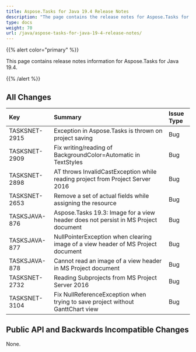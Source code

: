 ```yaml
---
title: Aspose.Tasks for Java 19.4 Release Notes
description: "The page contains the release notes for Aspose.Tasks for Java 19.4."
type: docs
weight: 70
url: /java/aspose-tasks-for-java-19-4-release-notes/
---
```


{{% alert color="primary" %}} 

This page contains release notes information for Aspose.Tasks for Java 19.4.

{{% /alert %}} 


## **All Changes**

|**Key**|**Summary**|**Issue Type**|
| :- | :- | :- |
|TASKSNET-2915|Exception in Aspose.Tasks is thrown on project saving|Bug|
|TASKSNET-2909|Fix writing/reading of BackgroundColor=Automatic in TextStyles|Bug|
|TASKSNET-2898|AT throws InvalidCastException while reading project from Project Server 2016|Bug|
|TASKSNET-2653|Remove a set of actual fields while assigning the resource|Bug|
|TASKSJAVA-876|Aspose.Tasks 19.3: Image for a view header does not persist in MS Project document|Bug|
|TASKSJAVA-877|NullPointerException when clearing image of a view header of MS Project document|Bug|
|TASKSJAVA-878|Cannot read an image of a view header in MS Project document|Bug|
|TASKSNET-2732|Reading Subprojects from MS Project Server 2016|Bug|
|TASKSNET-3104|Fix NullReferenceException when trying to save project without GanttChart view|Bug|

## **Public API and Backwards Incompatible Changes**
None.
